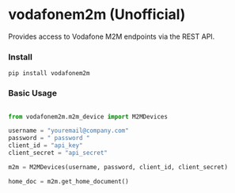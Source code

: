 # vodafonem2m (Unofficial)
Provides access to Vodafone M2M endpoints via the REST API.

### Install
`pip install vodafonem2m`

### Basic Usage
```python

from vodafonem2m.m2m_device import M2MDevices

username = "youremail@company.com"
password = " password "
client_id = "api_key"
client_secret = "api_secret"

m2m = M2MDevices(username, password, client_id, client_secret)

home_doc = m2m.get_home_document()

```
